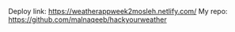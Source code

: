 Deploy link:
https://weatherappweek2mosleh.netlify.com/
My repo:
https://github.com/malnaqeeb/hackyourweather